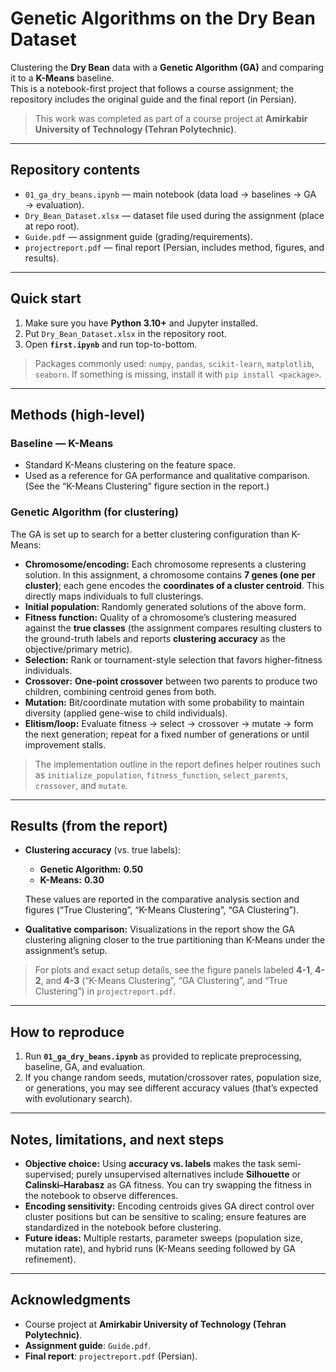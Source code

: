 # Genetic Algorithms on the Dry Bean Dataset

Clustering the **Dry Bean** data with a **Genetic Algorithm (GA)** and comparing it to a **K-Means** baseline.  
This is a notebook-first project that follows a course assignment; the repository includes the original guide and the final report (in Persian).

> This work was completed as part of a course project at **Amirkabir University of Technology (Tehran Polytechnic)**. 

---

## Repository contents

- `01_ga_dry_beans.ipynb` — main notebook (data load → baselines → GA → evaluation).
- `Dry_Bean_Dataset.xlsx` — dataset file used during the assignment (place at repo root).
- `Guide.pdf` — assignment guide (grading/requirements).
- `projectreport.pdf` — final report (Persian, includes method, figures, and results). 
---

## Quick start

1) Make sure you have **Python 3.10+** and Jupyter installed.  
2) Put `Dry_Bean_Dataset.xlsx` in the repository root.  
3) Open **`first.ipynb`** and run top-to-bottom.

> Packages commonly used: `numpy`, `pandas`, `scikit-learn`, `matplotlib`, `seaborn`. If something is missing, install it with `pip install <package>`.

---

## Methods (high-level)

### Baseline — K-Means
- Standard K-Means clustering on the feature space.
- Used as a reference for GA performance and qualitative comparison.  
  (See the “K-Means Clustering” figure section in the report.) 

### Genetic Algorithm (for clustering)
The GA is set up to search for a better clustering configuration than K-Means:

- **Chromosome/encoding:** Each chromosome represents a clustering solution. In this assignment, a chromosome contains **7 genes (one per cluster)**; each gene encodes the **coordinates of a cluster centroid**. This directly maps individuals to full clusterings.
- **Initial population:** Randomly generated solutions of the above form. 
- **Fitness function:** Quality of a chromosome’s clustering measured against the **true classes** (the assignment compares resulting clusters to the ground-truth labels and reports **clustering accuracy** as the objective/primary metric). 
- **Selection:** Rank or tournament-style selection that favors higher-fitness individuals.
- **Crossover:** **One-point crossover** between two parents to produce two children, combining centroid genes from both. 
- **Mutation:** Bit/coordinate mutation with some probability to maintain diversity (applied gene-wise to child individuals).
- **Elitism/loop:** Evaluate fitness → select → crossover → mutate → form the next generation; repeat for a fixed number of generations or until improvement stalls.

> The implementation outline in the report defines helper routines such as `initialize_population`, `fitness_function`, `select_parents`, `crossover`, and `mutate`. 

---

## Results (from the report)

- **Clustering accuracy** (vs. true labels):
  - **Genetic Algorithm:** **0.50**
  - **K-Means:** **0.30**
  
  These values are reported in the comparative analysis section and figures (“True Clustering”, “K-Means Clustering”, “GA Clustering”).

- **Qualitative comparison:** Visualizations in the report show the GA clustering aligning closer to the true partitioning than K-Means under the assignment’s setup. 

> For plots and exact setup details, see the figure panels labeled **4-1**, **4-2**, and **4-3** (“K-Means Clustering”, “GA Clustering”, and “True Clustering”) in `projectreport.pdf`.

---

## How to reproduce

1. Run **`01_ga_dry_beans.ipynb`** as provided to replicate preprocessing, baseline, GA, and evaluation.
2. If you change random seeds, mutation/crossover rates, population size, or generations, you may see different accuracy values (that’s expected with evolutionary search).

---

## Notes, limitations, and next steps

- **Objective choice:** Using **accuracy vs. labels** makes the task semi-supervised; purely unsupervised alternatives include **Silhouette** or **Calinski–Harabasz** as GA fitness. You can try swapping the fitness in the notebook to observe differences.
- **Encoding sensitivity:** Encoding centroids gives GA direct control over cluster positions but can be sensitive to scaling; ensure features are standardized in the notebook before clustering.
- **Future ideas:** Multiple restarts, parameter sweeps (population size, mutation rate), and hybrid runs (K-Means seeding followed by GA refinement).

---

## Acknowledgments

- Course project at **Amirkabir University of Technology (Tehran Polytechnic)**.  
- **Assignment guide**: `Guide.pdf`.  
- **Final report**: `projectreport.pdf` (Persian).
